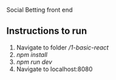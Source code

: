 Social Betting front end


## Instructions to run
1. Navigate to folder */1-basic-react*
2. *npm install*
3. *npm run dev*
4. Navigate to localhost:8080
